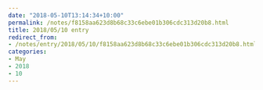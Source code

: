 ```yaml
---
date: "2018-05-10T13:14:34+10:00"
permalink: /notes/f8158aa623d8b68c33c6ebe01b306cdc313d20b8.html
title: 2018/05/10 entry
redirect_from:
- /notes/entry/2018/05/10/f8158aa623d8b68c33c6ebe01b306cdc313d20b8.html
categories:
- May
- 2018
- 10
---
```


